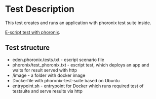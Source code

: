 # Test Description

This test creates and runs an application with phoronix test suite inside.

[E-script test with phoronix](testdata/test_phoronix.txt).

## Test structure

* eden.phoronix.tests.txt - escript scenario file
* phoronix/test_phoronix.txt - escript test, which deploys an app and waits for result served with http
* /image - a folder with docker image
* Dockerfile with phoronix-test-suite based on Ubuntu
* entrypoint.sh - entrypoint for Docker which runs required test of testsuite and serve results via http
